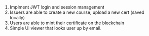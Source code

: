1. Implment JWT login and session management 
2. Issuers are able to create a new course, upload a new cert (saved locally)
3. Users are able to mint their certificate on the blockchain
4. Simple UI viewer that looks user up by email. 